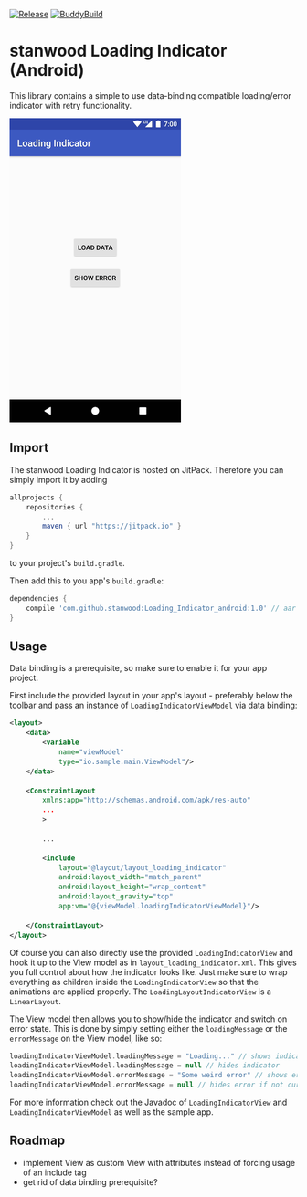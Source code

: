 [![Release](https://jitpack.io/v/stanwood/Loading_Indicator_android.svg?style=flat-square)](https://jitpack.io/#stanwood/Loading_Indicator_android)
[![BuddyBuild](https://dashboard.buddybuild.com/api/statusImage?appID=5a313683a395dc0001ca4b3e&branch=master&build=latest)](https://dashboard.buddybuild.com/apps/5a313683a395dc0001ca4b3e/build/latest?branch=master)

# stanwood Loading Indicator (Android)

This library contains a simple to use data-binding compatible loading/error indicator with retry functionality.

![Demo](indicator.gif)

## Import

The stanwood Loading Indicator is hosted on JitPack. Therefore you can simply import it by adding

```groovy
allprojects {
    repositories {
        ...
        maven { url "https://jitpack.io" }
    }
}
```

to your project's `build.gradle`.

Then add this to you app's `build.gradle`:

```groovy
dependencies {
    compile 'com.github.stanwood:Loading_Indicator_android:1.0' // aar version available as well
}
```

## Usage

Data binding is a prerequisite, so make sure to enable it for your app project.

First include the provided layout in your app's layout - preferably below the toolbar and pass an instance of `LoadingIndicatorViewModel` via data binding:

```xml
<layout>
    <data>
        <variable
            name="viewModel"
            type="io.sample.main.ViewModel"/>
    </data>

    <ConstraintLayout
        xmlns:app="http://schemas.android.com/apk/res-auto"
        ...
        >

        ...

        <include
            layout="@layout/layout_loading_indicator"
            android:layout_width="match_parent"
            android:layout_height="wrap_content"
            android:layout_gravity="top"
            app:vm="@{viewModel.loadingIndicatorViewModel}"/>

    </ConstraintLayout>
</layout>
```

Of course you can also directly use the provided `LoadingIndicatorView` and hook it up to the View model as in `layout_loading_indicator.xml`. This gives you full control about how the indicator looks like. Just make sure to wrap everything as children inside the `LoadingIndicatorView` so that the animations are applied properly. The `LoadingLayoutIndicatorView` is a `LinearLayout`.

The View model then allows you to show/hide the indicator and switch on error state. This is done by simply setting either the `loadingMessage` or the `errorMessage` on the View model, like so:

```kotlin
loadingIndicatorViewModel.loadingMessage = "Loading..." // shows indicator
loadingIndicatorViewModel.loadingMessage = null // hides indicator
loadingIndicatorViewModel.errorMessage = "Some weird error" // shows error
loadingIndicatorViewModel.errorMessage = null // hides error if not currently loading
```

For more information check out the Javadoc of `LoadingIndicatorView` and `LoadingIndicatorViewModel` as well as the sample app.

## Roadmap

- implement View as custom View with attributes instead of forcing usage of an include tag
- get rid of data binding prerequisite?
